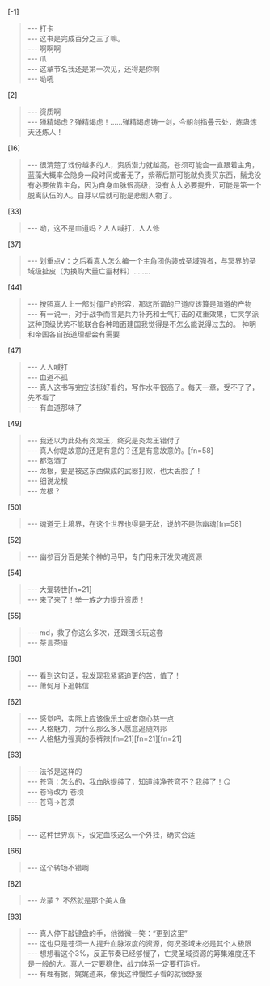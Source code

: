 
[-1] 
>--- 打卡<br>
>--- 这书是完成百分之三了嘛。<br>
>--- 啊啊啊<br>
>--- 爪<br>
>--- 这章节名我还是第一次见，还得是你啊<br>
>--- 呦吼<br>

[2] 
>--- 资质啊<br>
>--- 殚精竭虑？殚精竭虑！……殚精竭虑铸一剑，今朝剑指叠云处，炼蛊炼天还炼人！<br>

[16] 
>--- 很清楚了戏份越多的人，资质潜力就越高，苍须可能会一直跟着主角，蓝藻大概率会隐身一段时间或者无了，紫蒂后期可能就负责买东西，鬚戈没有必要依靠主角，因为自身血脉很高级，没有太大必要提升，可能是第一个脱离队伍的人。白芽以后就可能是悲剧人物了。<br>

[33] 
>--- 呦，这不是血道吗？人人喊打，人人修<br>

[37] 
>--- 划重点√：之后看真人怎么编一个主角团伪装成圣域强者，与冥界的圣域级扯皮（为换购大量亡靈材料）........<br>

[44] 
>--- 按照真人上一部对僵尸的形容，那这所谓的尸道应该算是暗道的产物<br>
>--- 有一说一，对于战争而言是兵力补充和士气打击的双重效果，亡灵学派这种顶级优势不能联合各种暗面建国我觉得是不怎么能说得过去的。 神明和帝国各自按道理都会有需要<br>

[47] 
>--- 人人喊打<br>
>--- 血道不孤<br>
>--- 真人这书写完应该挺好看的，写作水平很高了。每天一章，受不了了，先不看了<br>
>--- 有血道那味了<br>

[49] 
>--- 我还以为此处有炎龙王，终究是炎龙王错付了<br>
>--- 真人你是故意的还是有意的？还是有意故意的。[fn=58]<br>
>--- 都泡酒了<br>
>--- 龙根，要是被这东西做成的武器打败，也太丢脸了！<br>
>--- 细说龙根<br>
>--- 龙根？<br>

[50] 
>--- 魂道无上境界，在这个世界也得是无敌，说的不是你幽魂[fn=58]<br>

[52] 
>--- 幽参百分百是某个神的马甲，专门用来开发灵魂资源<br>

[54] 
>--- 大爱转世[fn=21]<br>
>--- 来了来了！举一族之力提升资质！<br>

[55] 
>--- md，救了你这么多次，还跟团长玩这套<br>
>--- 茶言茶语<br>

[60] 
>--- 看到这句话，我发现我紧紧追更的苦，值了！<br>
>--- 萧何月下追韩信<br>

[62] 
>--- 感觉吧，实际上应该像乐土或者商心慈一点<br>
>--- 人格魅力，为什么那么多人愿意追随刘邦<br>
>--- 人格魅力强真的泰裤辣[fn=21][fn=21][fn=21]<br>

[63] 
>--- 法爷是这样的<br>
>--- 苍穹：怎么的，我血脉提纯了，知道纯净苍穹不？我纯了！😏<br>
>--- 苍穹改为 苍须<br>
>--- 苍穹→苍须<br>

[65] 
>--- 这种世界观下，设定血核这么一个外挂，确实合适<br>

[66] 
>--- 这个转场不错啊<br>

[82] 
>--- 龙蒙？
不然就是那个美人鱼<br>

[83] 
>--- 真人停下敲键盘的手，他微微一笑：“更到这里”<br>
>--- 这也只是苍须一人提升血脉浓度的资源，何况圣域未必是其个人极限<br>
>--- 想想看这个3%，反正节奏已经够慢了，亡灵圣域资源的筹集难度还不是一般的大。真人一定要稳住，战力体系一定要打造好。<br>
>--- 有理有据，娓娓道来，像我这种慢性子看的就很舒服<br>
